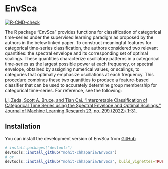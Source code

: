 
<!-- README.md is generated from README.Rmd. Please edit that file -->

# EnvSca

<!-- badges: start -->

[![R-CMD-check](https://github.com/mohit-chhaparia/EnvSca/actions/workflows/R-CMD-check.yaml/badge.svg)](https://github.com/mohit-chhaparia/EnvSca/actions/workflows/R-CMD-check.yaml)

<!-- badges: end -->

The R package “EnvSca” provides functions for classification of
categorical time-series under the supervised learning paradigm as
proposed by the authors in the below linked paper. To construct
meaningful features for categorical time-series classification, the
authors considered two relevant quantities: the spectral envelope and
its corresponding set of optimal scalings. These quantities characterize
oscillatory patterns in a categorical time-series as the largest
possible power at each frequency, or spectral envelope, obtained by
assigning numerical values, or scalings, to categories that optimally
emphasize oscillations at each frequency. This procedure combines these
two quantities to produce a feature-based classifier that can be used to
accurately determine group membership for categorical time-series. For
reference, see the following:

[Li, Zeda, Scott A. Bruce, and Tian Cai. “Interpretable Classification
of Categorical Time Series using the Spectral Envelope and Optimal
Scalings.” Journal of Machine Learning Research 23, no. 299 (2022):
1-31.](https://jmlr.org/papers/v23/21-0369.html)

## Installation

You can install the development version of EnvSca from
[GitHub](https://github.com/mohit-chhaparia/EnvSca)

``` r
# install.packages("devtools")
devtools::install_github("mohit-chhaparia/EnvSca")
# or
devtools::install_github("mohit-chhaparia/EnvSca", build_vignettes=TRUE)
```
